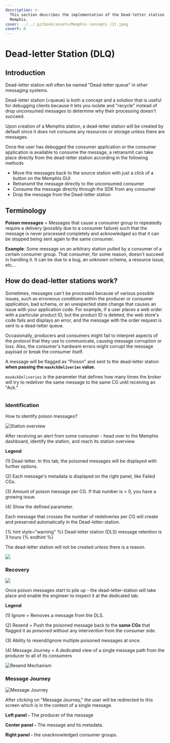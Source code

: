 ```yaml
---
description: >-
  This section describes the implementation of the Dead-letter station in
  Memphis.
cover: ../../.gitbook/assets/Memphis concepts (2).jpeg
coverY: 0
---
```


# Dead-letter Station (DLQ)

## Introduction

Dead-letter station will often be named "Dead-letter queue" in other messaging systems.

Dead-letter station (=queue) is both a concept and a solution that is useful for debugging clients because it lets you isolate and "recycle" instead of drop unconsumed messages to determine why their processing doesn't succeed.

Upon creation of a Memphis station, a dead-letter station will be created by default since it does not consume any resources or storage unless there are messages.

Once the user has debugged the consumer application or the consumer application is available to consume the message, a retransmit can take place directly from the dead-letter station according in the following methods

* Move the messages back to the source station with just a click of a button on the Memphis GUI
* Retransmit the message directly to the unconsumed consumer
* Consume the message directly through the SDK from any consumer
* Drop the message from the Dead-letter station

## Terminology

**Poison messages** = Messages that cause a consumer group to repeatedly require a delivery (possibly due to a consumer failure) such that the message is never processed completely and acknowledged so that it can be stopped being sent again to the same consumer.

**Example**: Some message on an arbitrary station pulled by a consumer of a certain consumer group. That consumer, for some reason, doesn't succeed in handling it. It can be due to a bug, an unknown schema, a resource issue, etc…

## How do dead-letter stations work?

Sometimes, messages can't be processed because of various possible issues, such as erroneous conditions within the producer or consumer application, bad schema, or an unexpected state change that causes an issue with your application code. For example, if a user places a web order with a particular product ID, but the product ID is deleted, the web store's code fails and displays an error, and the message with the order request is sent to a dead-letter queue.

Occasionally, producers and consumers might fail to interpret aspects of the protocol that they use to communicate, causing message corruption or loss. Also, the consumer's hardware errors might corrupt the message payload or break the consumer itself.

A message will be flagged as "Poison" and sent to the dead-letter station **when passing the `maxAckDeliveries` value.**

`maxAckDeliveries` is the parameter that defines how many times the broker will try to redeliver the same message to the same CG until receiving an "Ack."

<figure><img src="../../.gitbook/assets/dls.jpeg" alt=""><figcaption></figcaption></figure>

### Identification

How to identify poison messages?

![Station overview](../../.gitbook/assets/identification.jpg)

After receiving an alert from some consumer - head over to the Memphis dashboard, identify the station, and reach its station overview.

**Legend**

(1) Dead-letter. In this tab, the poisoned messages will be displayed with further options.

(2) Each message's metadata is displayed on the right panel, like Failed CGs.

(3) Amount of poison message per CG. If that number is > 0, you have a growing issue.

(4) Show the defined parameter.

Each message that crosses the number of redeliveries per CG will create and preserved automatically in the Dead-letter-station.

{% hint style="warning" %}
Dead-letter station (DLS) message retention is 3 hours
{% endhint %}

The dead-letter station will not be created unless there is a reason.

![](<../../.gitbook/assets/image (4).png>)

### Recovery

![](../../.gitbook/assets/2.jpg)

Once poison messages start to pile up - the dead-letter-station will take place and enable the engineer to inspect it at the dedicated tab.

**Legend**

(1) Ignore = Removes a message from the DLS.

(2) Resend = Push the poisoned message back to the **same CGs** that flagged it as poisoned without any intervention from the consumer side.

(3) Ability to resend/ignore multiple poisoned messages at once.

(4) Message Journey = A dedicated view of a single message path from the producer to all of its consumers

![Resend Mechanism](<../../.gitbook/assets/image (1) (1).png>)

###

### Message Journey

![Message Journey](../../.gitbook/assets/3.jpg)

After clicking on "Message Journey," the user will be redirected to this screen which is in the context of a single message.

**Left panel -** The producer of the message

**Center panel -** The message and its metadata.

**Right panel -** the unacknowledged consumer groups.
